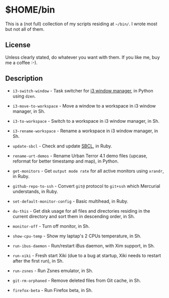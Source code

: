 # $HOME/bin

This is a (not full) collection of my scripts residing at `~/bin/`.  I wrote
most but not all of them.

## License

Unless clearly stated, do whatever you want with them.  If you like me, buy me
a coffee :-).

## Description

* `i3-switch-window` - Task switcher for
  [i3 window manager](http://i3wm.org/), in Python using `dzen`.

* `i3-move-to-workspace` - Move a window to a workspace in i3 window manager,
  in Sh.

* `i3-to-workspace` - Switch to a workspace in i3 window manager, in Sh.

* `i3-rename-workspace` - Rename a workspace in i3 window manager, in Sh.

* `update-sbcl` - Check and update [SBCL](http://www.sbcl.org/), in Ruby.

* `rename-urt-demos` - Rename Urban Terror 4.1 demo files (upcase, reformat
  for better timestamp and map), in Python.

* `get-monitors` - Get `output mode rate` for all active monitors using
  `xrandr`, in Ruby.

* `github-repo-to-ssh` - Convert `git@` protocol to `git+ssh` which Mercurial
  understands, in Ruby.

* `set-default-monitor-config` - Basic multihead, in Ruby.

* `du-this` - Get disk usage for all files and directories residing in the
  current directory and sort them in descending order, in Sh.

* `monitor-off` - Turn off monitor, in Sh.

* `show-cpu-temp` - Show my laptap's 2 CPUs temperature, in Sh.

* `run-ibus-daemon` - Run/restart iBus daemon, with Xim support, in Sh.

* `run-xiki` - Fresh start Xiki (due to a bug at startup, Xiki needs to
  restart after the first run), in Sh.

* `run-zsnes` - Run Zsnes emulator, in Sh.

* `git-rm-orphaned` - Remove deleted files from Git cache, in Sh.

* `firefox-beta` - Run Firefox beta, in Sh.
